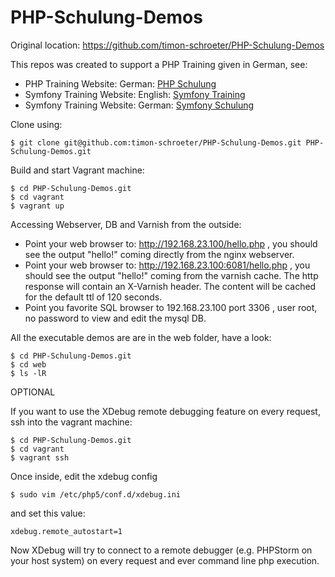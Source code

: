 PHP-Schulung-Demos
==================

Original location: https://github.com/timon-schroeter/PHP-Schulung-Demos

This repos was created to support a PHP Training given in German, see:
* PHP Training Website: German: [PHP Schulung](http://www.php-schulung.de/)
* Symfony Training Website: English: [Symfony Training](http://www.php-schulung.de/en/symfony-training/)
* Symfony Training Website: German: [Symfony Schulung](http://www.php-schulung.de/symfony-schulung/)


Clone using:
```
$ git clone git@github.com:timon-schroeter/PHP-Schulung-Demos.git PHP-Schulung-Demos.git
```
Build and start Vagrant machine:
```
$ cd PHP-Schulung-Demos.git
$ cd vagrant
$ vagrant up
```

Accessing Webserver, DB and Varnish from the outside:
* Point your web browser to: http://192.168.23.100/hello.php , you should see the output "hello!" coming directly from the nginx webserver.
* Point your web browser to: http://192.168.23.100:6081/hello.php , you should see the output "hello!" coming from the varnish cache. The http response will contain an X-Varnish header. The content will be cached for the default ttl of 120 seconds.
* Point you favorite SQL browser to 192.168.23.100 port 3306 , user root, no password to view and edit the mysql DB.

All the executable demos are are in the web folder, have a look:
```
$ cd PHP-Schulung-Demos.git
$ cd web
$ ls -lR
```

OPTIONAL

If you want to use the XDebug remote debugging feature on every request, ssh into the vagrant machine:
```
$ cd PHP-Schulung-Demos.git
$ cd vagrant
$ vagrant ssh
```
Once inside, edit the xdebug config
```
$ sudo vim /etc/php5/conf.d/xdebug.ini
```
and set this value:
```
xdebug.remote_autostart=1
```
Now XDebug will try to connect to a remote debugger (e.g. PHPStorm on your host system) on every request and ever command line php execution.